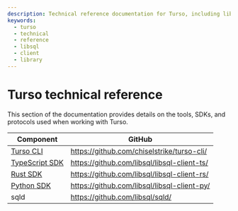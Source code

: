 ```yaml
---
description: Technical reference documentation for Turso, including libSQL client library usage.
keywords:
  - turso
  - technical
  - reference
  - libsql
  - client
  - library
---
```


# Turso technical reference

This section of the documentation provides details on the tools, SDKs, and
protocols used when working with Turso.

| Component | GitHub |
| --- | --- |
| [Turso CLI] | https://github.com/chiselstrike/turso-cli/ |
| [TypeScript SDK] | https://github.com/libsql/libsql-client-ts/ |
| [Rust SDK] | https://github.com/libsql/libsql-client-rs/ |
| [Python SDK] | https://github.com/libsql/libsql-client-py/ |
| sqld | https://github.com/libsql/sqld/ |


[Turso CLI]: turso-cli
[TypeScript SDK]: client-access/javascript-typescript-sdk
[Rust SDK]: client-access/rust-sdk
[Python SDK]: client-access/python-sdk
